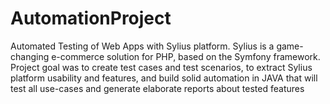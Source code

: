 # AutomationProject
Automated Testing of Web Apps with Sylius platform. Sylius is a game-changing e-commerce solution for PHP, based on the Symfony framework. Project goal was to create test cases and test scenarios, to extract Sylius platform usability and features, and build solid automation in JAVA that will test all use-cases and generate elaborate reports about tested features
